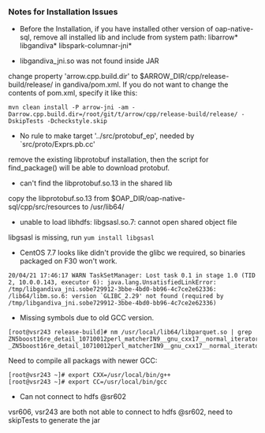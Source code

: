 ### Notes for Installation Issues
* Before the Installation, if you have installed other version of oap-native-sql, remove all installed lib and include from system path: libarrow* libgandiva* libspark-columnar-jni*

* libgandiva_jni.so was not found inside JAR

change property 'arrow.cpp.build.dir' to $ARROW_DIR/cpp/release-build/release/ in gandiva/pom.xml. If you do not want to change the contents of pom.xml, specify it like this:

```
mvn clean install -P arrow-jni -am -Darrow.cpp.build.dir=/root/git/t/arrow/cpp/release-build/release/ -DskipTests -Dcheckstyle.skip
```

* No rule to make target '../src/protobuf_ep', needed by `src/proto/Exprs.pb.cc'

remove the existing libprotobuf installation, then the script for find_package() will be able to download protobuf.

* can't find the libprotobuf.so.13 in the shared lib

copy the libprotobuf.so.13 from $OAP_DIR/oap-native-sql/cpp/src/resources to /usr/lib64/

* unable to load libhdfs: libgsasl.so.7: cannot open shared object file

libgsasl is missing, run `yum install libgsasl`

* CentOS 7.7 looks like didn't provide the glibc we required, so binaries packaged on F30 won't work.

```
20/04/21 17:46:17 WARN TaskSetManager: Lost task 0.1 in stage 1.0 (TID 2, 10.0.0.143, executor 6): java.lang.UnsatisfiedLinkError: /tmp/libgandiva_jni.sobe729912-3bbe-4bd0-bb96-4c7ce2e62336: /lib64/libm.so.6: version `GLIBC_2.29' not found (required by /tmp/libgandiva_jni.sobe729912-3bbe-4bd0-bb96-4c7ce2e62336)
```

* Missing symbols due to old GCC version.

```
[root@vsr243 release-build]# nm /usr/local/lib64/libparquet.so | grep ZN5boost16re_detail_10710012perl_matcherIN9__gnu_cxx17__normal_iteratorIPKcSsEESaINS_9sub_matchIS6_EEENS_12regex_traitsIcNS_16cpp_regex_traitsIcEEEEE14construct_initERKNS_11basic_regexIcSD_EENS_15regex_constants12_match_flagsE
_ZN5boost16re_detail_10710012perl_matcherIN9__gnu_cxx17__normal_iteratorIPKcSsEESaINS_9sub_matchIS6_EEENS_12regex_traitsIcNS_16cpp_regex_traitsIcEEEEE14construct_initERKNS_11basic_regexIcSD_EENS_15regex_constants12_match_flagsE
```

Need to compile all packags with newer GCC:

```
[root@vsr243 ~]# export CXX=/usr/local/bin/g++
[root@vsr243 ~]# export CC=/usr/local/bin/gcc
```

* Can not connect to hdfs @sr602

vsr606, vsr243 are both not able to connect to hdfs @sr602, need to skipTests to generate the jar

